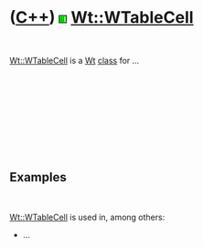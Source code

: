 



 

 

 

 

 

([C++](Cpp.htm)) ![Wt](PicWt.png) [Wt::WTableCell](CppWTableCell.htm)
=====================================================================

 

[Wt::WTableCell](CppWTableCell.htm) is a [Wt](CppWt.htm)
[class](CppClass.htm) for ...

 

 

 

 

 

Examples
--------

 

[Wt::WTableCell](CppWTableCell.htm) is used in, among others:

-   ...

 

 

 

 

 





 



